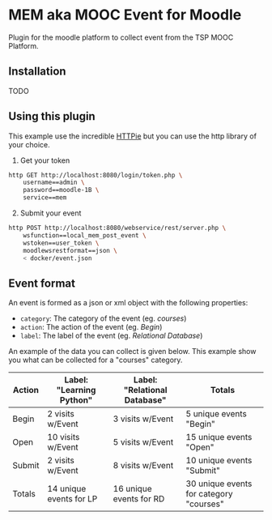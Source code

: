 # MEM aka MOOC Event for Moodle

Plugin for the moodle platform to collect event from the TSP MOOC Platform.

## Installation

TODO

## Using this plugin

This example use the incredible [HTTPie](https://github.com/jakubroztocil/httpie) but you can use the http library of your choice.

1. Get your token

  ```sh
  http GET http://localhost:8080/login/token.php \
      username==admin \
      password==moodle-1B \
      service==mem
  ```
2. Submit your event

  ```sh
  http POST http://localhost:8080/webservice/rest/server.php \
      wsfunction==local_mem_post_event \
      wstoken==user_token \
      moodlewsrestformat==json \
      < docker/event.json
  ```

## Event format

An event is formed as a json or xml object with the following properties:

- `category`: The category of the event (eg. *courses*)
- `action`: The action of the event (eg. *Begin*)
- `label`: The label of the event (eg. *Relational Database*)

An example of the data you can collect is given below. This example show you what
can be collected for a "courses" category.

| Action      |	Label: "Learning Python" | Label: "Relational Database" | Totals                                  |
|-------------|--------------------------|------------------------------|-----------------------------------------|
| Begin       |	2 visits w/Event         | 3 visits w/Event             | 5 unique events "Begin"                 |
| Open        |	10 visits w/Event        | 5 visits w/Event             | 15 unique events "Open"                 |
| Submit      |	2 visits w/Event         | 8 visits w/Event             | 10 unique events "Submit"               |
| Totals      |	14 unique events for LP  | 16 unique events for RD      | 30 unique events for category "courses" |
